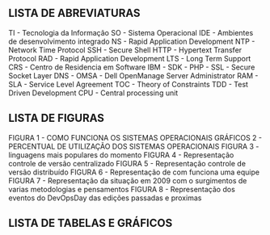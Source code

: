 LISTA DE ABREVIATURAS
---------------------

TI - Tecnologia da Informação
SO - Sistema Operacional
IDE - Ambientes de desenvolvimento integrado 
NS - Rapid Application Development
NTP - Network Time Protocol 
SSH - Secure Shell
HTTP - Hypertext Transfer Protocol 
RAD - Rapid Application Development
LTS - Long Term Support
CRS - Centro de Residencia em Software
IBM - 
SDK	- 
PHP - 
SSL - Secure Socket Layer
DNS - 
OMSA - Dell OpenManage Server Administrator
RAM - 
SLA - Service Level Agreement 
TOC - Theory of Constraints
TDD - Test Driven Development
CPU - Central processing unit

LISTA DE FIGURAS
----------------

FIGURA 1 - COMO FUNCIONA OS SISTEMAS OPERACIONAIS
GRÁFICOS 2 - PERCENTUAL DE UTILIZAÇÃO DOS SISTEMAS OPERACIONAIS
FIGURA 3 - linguagens mais populares do momento
FIGURA 4 - Representação controle de versão centralizado
FIGURA 5 - Representação controle de versão distribuído
FIGURA 6 - Representação de com funciona uma equipe
FIGURA 7 - Representação da situação em 2009 com o surgimentos de varias metodologias e pensamentos
FIGURA 8 - Representação dos eventos do DevOpsDay das edições passadas e proximas


LISTA DE TABELAS E GRÁFICOS 
----------------------------

